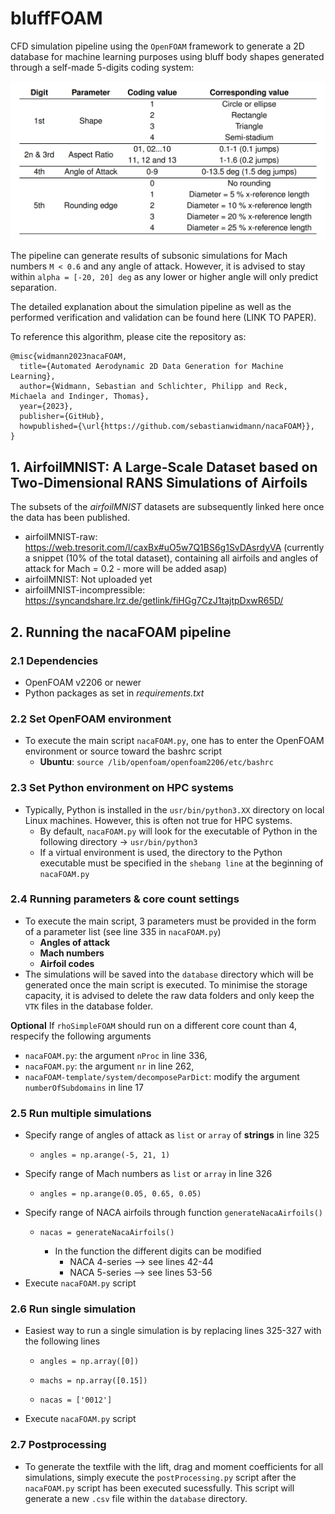 # bluffFOAM

CFD simulation pipeline using the `OpenFOAM` framework to generate a 2D 
database for machine learning purposes using bluff body shapes generated through a self-made 5-digits coding system:

![Alt text](coding_system.PNG "Optional title")

The pipeline can generate results of subsonic simulations for Mach numbers 
`M < 0.6` and any angle of attack. However, it is advised to stay within 
`alpha = [-20, 20] deg` as any lower or higher angle will only predict 
separation.

The detailed explanation about the simulation pipeline as well as the 
performed verification and validation can be found here (LINK TO PAPER).

To reference this algorithm, please cite the repository as:
```
@misc{widmann2023nacaFOAM,
  title={Automated Aerodynamic 2D Data Generation for Machine Learning},
  author={Widmann, Sebastian and Schlichter, Philipp and Reck, Michaela and Indinger, Thomas},
  year={2023},
  publisher={GitHub},
  howpublished={\url{https://github.com/sebastianwidmann/nacaFOAM}},
}
```

## 1. AirfoilMNIST: A Large-Scale Dataset based on Two-Dimensional RANS Simulations of Airfoils

The subsets of the *airfoilMNIST* datasets are subsequently linked here once the data has been published.
* airfoilMNIST-raw: https://web.tresorit.com/l/caxBx#uO5w7Q1BS6g1SvDAsrdyVA (currently a snippet (10% of the total dataset), containing all airfoils and angles of attack for Mach = 0.2 - more will be added asap)
* airfoilMNIST: Not uploaded yet
* airfoilMNIST-incompressible: https://syncandshare.lrz.de/getlink/fiHGg7CzJ1tajtpDxwR65D/

## 2. Running the nacaFOAM pipeline

### 2.1 Dependencies

* OpenFOAM v2206 or newer
* Python packages as set in *requirements.txt*

### 2.2 Set OpenFOAM environment

* To execute the main script `nacaFOAM.py`, one has to enter the OpenFOAM 
  environment or source toward the bashrc script
    * **Ubuntu**: `source /lib/openfoam/openfoam2206/etc/bashrc`

### 2.3 Set Python environment on HPC systems
* Typically, Python is installed in the `usr/bin/python3.XX` directory on 
  local Linux machines. However, this is often not true for HPC systems.
  * By default, `nacaFOAM.py` will look for the executable of Python in the 
    following directory -> `usr/bin/python3`
  * If a virtual environment is used, the directory to the Python executable 
    must be specified in the `shebang line` at the beginning of `nacaFOAM.py`

### 2.4 Running parameters & core count settings

* To execute the main script, 3 parameters must be provided in the form of a 
  parameter list (see line 335 in `nacaFOAM.py`)
    * **Angles of attack**
    * **Mach numbers**
    * **Airfoil codes**
* The simulations will be saved into the `database` directory which will be 
  generated once the main script is executed.
  To minimise the storage capacity, it is advised to delete the raw data 
  folders and only keep the `VTK` files in the
  database folder.

**Optional** If `rhoSimpleFOAM` should run on a different core count than 4, 
respecify the following arguments

* `nacaFOAM.py`: the argument `nProc` in line 336,
* `nacaFOAM.py`: the argument `nr` in line 262,
* `nacaFOAM-template/system/decomposeParDict`: modify the argument 
  `numberOfSubdomains` in line 17

### 2.5 Run multiple simulations

* Specify range of angles of attack as `list` or `array` of **strings** in 
  line 325
    *     angles = np.arange(-5, 21, 1)
* Specify range of Mach numbers as `list` or `array` in line 326
    *     angles = np.arange(0.05, 0.65, 0.05)
* Specify range of NACA airfoils through function `generateNacaAirfoils()`
    *     nacas = generateNacaAirfoils()
        * In the function the different digits can be modified
            * NACA 4-series --> see lines 42-44
            * NACA 5-series --> see lines 53-56
* Execute `nacaFOAM.py` script

### 2.6 Run single simulation

* Easiest way to run a single simulation is by replacing lines 325-327 
  with the following lines
    *     angles = np.array([0])
    *     machs = np.array([0.15])
    *     nacas = ['0012']
* Execute `nacaFOAM.py` script

### 2.7 Postprocessing

* To generate the textfile with the lift, drag and moment coefficients for 
  all simulations, simply execute the `postProcessing.py` script after the 
  `nacaFOAM.py` script has been executed sucessfully. This script will generate
  a new `.csv` file within the `database` directory.



